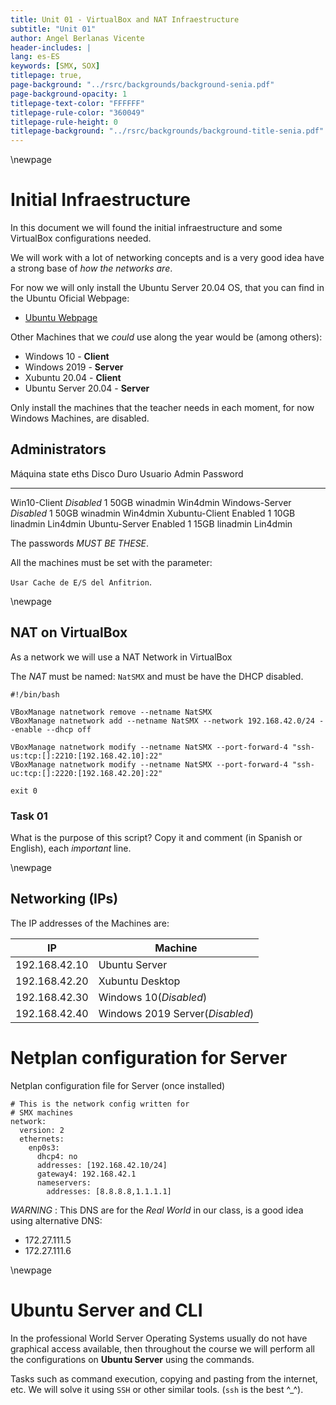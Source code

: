 ```yaml
---
title: Unit 01 - VirtualBox and NAT Infraestructure
subtitle: "Unit 01"
author: Angel Berlanas Vicente
header-includes: |
lang: es-ES
keywords: [SMX, SOX]
titlepage: true,
page-background: "../rsrc/backgrounds/background-senia.pdf"
page-background-opacity: 1
titlepage-text-color: "FFFFFF"
titlepage-rule-color: "360049"
titlepage-rule-height: 0
titlepage-background: "../rsrc/backgrounds/background-title-senia.pdf"
---
```


\newpage
# Initial Infraestructure

In this document we will found the initial infraestructure and some VirtualBox configurations
needed.

We will work with a lot of networking concepts and is a very good idea have a strong base of *how the networks are*.

For now we will only install the Ubuntu Server 20.04 OS, that you can find in the Ubuntu Oficial Webpage:

- [Ubuntu Webpage](https://ubuntu.com/download/server)

Other Machines that we *could* use along the year would be (among others):

-   Windows 10 - **Client**
-   Windows 2019 - **Server**
-   Xubuntu 20.04 - **Client**
-   Ubuntu Server 20.04 - **Server**

Only install the machines that the teacher needs in each moment, for now Windows Machines, are disabled.

Administrators
------------------------

  Máquina          state         eths   Disco Duro   Usuario Admin   Password
  --------------   ------       -----   ----------   --------------- ---------- 
  Win10-Client     *Disabled*     1      50GB         winadmin        Win4dmin
  Windows-Server   *Disabled*     1      50GB         winadmin        Win4dmin
  Xubuntu-Client   Enabled        1      10GB         linadmin        Lin4dmin
  Ubuntu-Server    Enabled        1      15GB         linadmin        Lin4dmin

The passwords *MUST BE THESE*.

All the machines must be set with the parameter:

`Usar Cache de E/S del Anfitrion`.

\newpage
## NAT on VirtualBox

As a network we will use a NAT Network in VirtualBox

The *NAT* must be named: `NatSMX` and must be have the DHCP  disabled.

```shell
#!/bin/bash

VBoxManage natnetwork remove --netname NatSMX
VBoxManage natnetwork add --netname NatSMX --network 192.168.42.0/24 --enable --dhcp off

VBoxManage natnetwork modify --netname NatSMX --port-forward-4 "ssh-us:tcp:[]:2210:[192.168.42.10]:22"
VBoxManage natnetwork modify --netname NatSMX --port-forward-4 "ssh-uc:tcp:[]:2220:[192.168.42.20]:22"

exit 0
```

### Task 01

What is the purpose of this script? Copy it and comment (in Spanish or English), each *important* line.

\newpage
## Networking (IPs)

The IP addresses of the Machines are:

| IP | Machine |
|----|---------|
| 192.168.42.10 | Ubuntu Server|
| 192.168.42.20 | Xubuntu Desktop|
| 192.168.42.30 | Windows 10(*Disabled*)|
| 192.168.42.40 | Windows 2019 Server(*Disabled*)|

# Netplan configuration for Server

Netplan configuration file for Server (once installed)

```netplan
# This is the network config written for 
# SMX machines
network:
  version: 2
  ethernets:
    enp0s3:
      dhcp4: no
      addresses: [192.168.42.10/24]
      gateway4: 192.168.42.1
      nameservers:
        addresses: [8.8.8.8,1.1.1.1]
```

*WARNING* : This DNS are for the *Real World* in our class, is a good idea using alternative DNS:

- 172.27.111.5
- 172.27.111.6

\newpage
# Ubuntu Server and CLI

In the professional World Server Operating Systems usually do not have
graphical access available, then throughout the course we will perform all
the configurations on **Ubuntu Server** using the commands.

Tasks such as command execution, copying and pasting from the internet,
etc. We will solve it using `SSH` or other similar tools. (`ssh` is the best ^_^).

